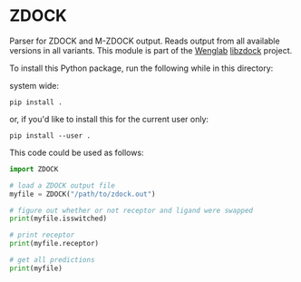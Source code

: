 ZDOCK
=====

Parser for ZDOCK and M-ZDOCK output. Reads output from all available versions in all variants. This module is part of the [Wenglab](https://zlab.umassmed.edu) [libzdock](https://github.com/weng-lab/libzdock.git) project.

To install this Python package, run the following while in this directory:


system wide:

```
pip install .
```

or, if you'd like to install this for the current user only:

```
pip install --user .
```

This code could be used as follows:

```python
import ZDOCK

# load a ZDOCK output file
myfile = ZDOCK("/path/to/zdock.out")

# figure out whether or not receptor and ligand were swapped
print(myfile.isswitched)

# print receptor
print(myfile.receptor)

# get all predictions
print(myfile)
```
